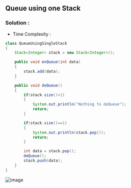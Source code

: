## Queue using one Stack

### Solution :

- Time Complexity :


```java
class QueueUsingSingleStack
{
    Stack<Integer> stack = new Stack<Integer>();

    public void enQueue(int data)
    {
        stack.add(data);
    }

    public void deQueue()
    {
        if(stack.size()<1)
        {
            System.out.println("Nothing to deQueue");
            return;
        }

        if(stack.size()==1)
        {
            System.out.println(stack.pop());
            return;
        }

        int data = stack.pop();
        deQueue();
        stack.push(data);
    }
}

```

![image](https://user-images.githubusercontent.com/23376002/210253192-6dc1a974-dc7e-4063-aca3-24cc876698b2.png)



